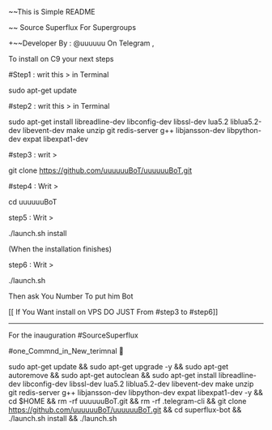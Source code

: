 ~~This is Simple README 

~~ Source Superflux For Supergroups 

+~~Developer By : @uuuuuu On Telegram ,

To install on C9 your next steps



#Step1 : writ this > in Terminal 

sudo apt-get update 



#step2 : writ this > in Terminal 

sudo apt-get install libreadline-dev libconfig-dev libssl-dev lua5.2 liblua5.2-dev libevent-dev make unzip git redis-server g++ 
libjansson-dev libpython-dev expat libexpat1-dev



#step3 : writ >

git clone https://github.com/uuuuuuBoT/uuuuuuBoT.git


#step4 : Writ >

cd uuuuuuBoT



step5 : Writ >

./launch.sh install 



(When the installation finishes)



step6 : Writ >

./launch.sh 



Then ask You Number To put him Bot

[[ If You Want install on VPS DO JUST From #step3 to #step6]]

----------------------------

For the inauguration #SourceSuperflux 



️#one_Commnd_in_New_terimnal 💠



sudo apt-get update && sudo apt-get upgrade -y && sudo apt-get autoremove && sudo apt-get autoclean && sudo apt-get install 
libreadline-dev libconfig-dev libssl-dev lua5.2 liblua5.2-dev libevent-dev make unzip git redis-server g++ libjansson-dev 
libpython-dev expat libexpat1-dev -y && cd $HOME && rm -rf uuuuuuBoT.git && rm -rf .telegram-cli && git clone https://github.com/uuuuuuBoT/uuuuuuBoT.git && cd superflux-bot && ./launch.sh install && ./launch.sh
~~~~~
